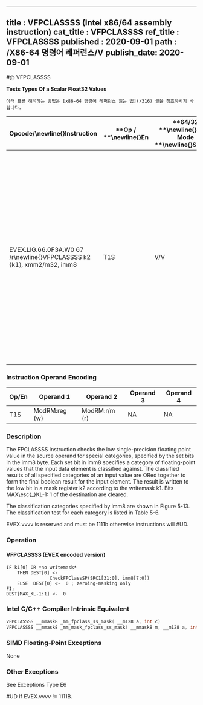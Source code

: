 ----------------------------
title : VFPCLASSSS (Intel x86/64 assembly instruction)
cat_title : VFPCLASSSS
ref_title : VFPCLASSSS
published : 2020-09-01
path : /X86-64 명령어 레퍼런스/V
publish_date: 2020-09-01
----------------------------


#@ VFPCLASSSS

**Tests Types Of a Scalar Float32 Values**

```lec-info
아래 표를 해석하는 방법은 [x86-64 명령어 레퍼런스 읽는 법](/316) 글을 참조하시기 바랍니다.
```

|**Opcode/**\newline{}**Instruction**|**Op / **\newline{}**En**|**64/32 **\newline{}**bit Mode **\newline{}**Support**|**CPUID **\newline{}**Feature **\newline{}**Flag**|**Description**|
|------------------------------------|-------------------------|------------------------------------------------------|--------------------------------------------------|---------------|
|EVEX.LIG.66.0F3A.W0 67 /r\newline{}VFPCLASSSS k2 {k1}, xmm2/m32, imm8|T1S|V/V|AVX512DQ|Tests the input for the following categories: NaN, +0, -0, +Infinity, -Infinity, denormal, finite negative. The immediate field provides a mask bit for each of these category tests. The masked test results are OR-ed together to form a mask result.|
### Instruction Operand Encoding


|Op/En|Operand 1|Operand 2|Operand 3|Operand 4|
|-----|---------|---------|---------|---------|
|T1S|ModRM:reg (w)|ModRM:r/m (r)|NA|NA|
### Description


The FPCLASSSS instruction checks the low single-precision floating point value in the source operand for special categories, specified by the set bits in the imm8 byte. Each set bit in imm8 specifies a category of floating-point values that the input data element is classified against. The classified results of all specified categories of an input value are ORed together to form the final boolean result for the input element. The result is written to the low bit in a mask register k2 according to the writemask k1. Bits MAX\esc{_}KL-1: 1 of the destination are cleared.

The classification categories specified by imm8 are shown in Figure 5-13. The classification test for each category is listed in Table 5-6.

EVEX.vvvv is reserved and must be 1111b otherwise instructions will #UD.


### Operation
#### VFPCLASSSS (EVEX encoded version)
```info-verb
IF k1[0] OR *no writemask*
    THEN DEST[0] <-  
                CheckFPClassSP(SRC1[31:0], imm8[7:0])
    ELSE  DEST[0] <-  0 ; zeroing-masking only
FI;
DEST[MAX_KL-1:1] <-  0
```

### Intel C/C++ Compiler Intrinsic Equivalent

```cpp
VFPCLASSSS __mmask8 _mm_fpclass_ss_mask( __m128 a, int c)
VFPCLASSSS __mmask8 _mm_mask_fpclass_ss_mask( __mmask8 m, __m128 a, int c)
```
### SIMD Floating-Point Exceptions


None

### Other Exceptions


See Exceptions Type E6

#UD If EVEX.vvvv != 1111B.

